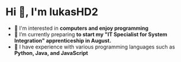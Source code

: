 # Hi 👋, I'm lukasHD2
- 👀 I'm interested in **computers and enjoy programming**
- 🌱 I’m currently preparing **to start my "IT Specialist for System Integration" apprenticeship in August.**
- 💼 I have experience with various programming languages such as **Python, Java, and JavaScript**

<!---
lukasHD2/lukasHD2 is a ✨ special ✨ repository because its `README.md` (this file) appears on your GitHub profile.
You can click the Preview link to take a look at your changes.
--->
